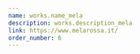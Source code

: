 ```yaml
---
name: works.name_mela
description: works.description_mela
link: https://www.melarossa.it/
order_number: 6
---
```

